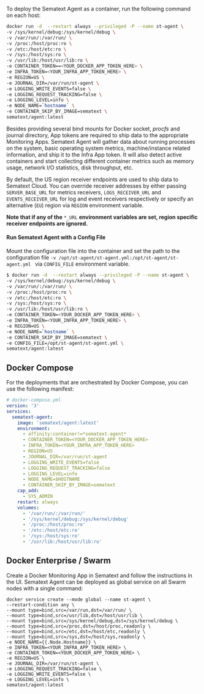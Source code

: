 To deploy the Sematext Agent as a container, run the following command on each host:

```bash
docker run -d  --restart always --privileged -P --name st-agent \
-v /sys/kernel/debug:/sys/kernel/debug \
-v /var/run/:/var/run/ \
-v /proc:/host/proc:ro \
-v /etc:/host/etc:ro \
-v /sys:/host/sys:ro \
-v /usr/lib:/host/usr/lib:ro \
-e CONTAINER_TOKEN==<YOUR_DOCKER_APP_TOKEN_HERE> \
-e INFRA_TOKEN=<YOUR_INFRA_APP_TOKEN_HERE> \
-e REGION=US \
-e JOURNAL_DIR=/var/run/st-agent \
-e LOGGING_WRITE_EVENTS=false \
-e LOGGING_REQUEST_TRACKING=false \
-e LOGGING_LEVEL=info \
-e NODE_NAME=`hostname` \
-e CONTAINER_SKIP_BY_IMAGE=sematext \
sematext/agent:latest
```

Besides providing several bind mounts for Docker socket, _procfs_ and journal directory, App tokens are required to ship data to the appropriate Monitoring Apps. Sematext Agent will gather data about running processes on the system, basic operating system metrics, machine/instance related information, and ship it to the Infra App token. It will also detect active containers and start collecting different container metrics such as memory usage, network I/O statistics, disk throughput, etc.

By default, the US region receiver endpoints are used to ship data to Sematext Cloud. You can override receiver addresses by either passing `SERVER_BASE_URL` for metrics receivers, `LOGS_RECEIVER_URL` and `EVENTS_RECEIVER_URL` for log and event receivers respectively or specify an alternative (`EU`) region via `REGION` environment variable.

**Note that if any of the** `*_URL` **environment variables are set, region specific receiver endpoints are ignored.**

#### Run Sematext Agent with a Config File

Mount the configuration file into the container and set the path to the configuration file ```-v /opt/st-agent/st-agent.yml:/opt/st-agent/st-agent.yml ``` via `CONFIG_FILE` environment variable.

```bash
$ docker run -d  --restart always --privileged -P --name st-agent \
-v /sys/kernel/debug:/sys/kernel/debug \
-v /var/run/:/var/run/ \
-v /proc:/host/proc:ro \
-v /etc:/host/etc:ro \
-v /sys:/host/sys:ro \
-v /usr/lib:/host/usr/lib:ro \
-e CONTAINER_TOKEN=<YOUR_DOCKER_APP_TOKEN_HERE> \
-e INFRA_TOKEN=<YOUR_INFRA_APP_TOKEN_HERE> \
-e REGION=US \
-e NODE_NAME=`hostname` \
-e CONTAINER_SKIP_BY_IMAGE=sematext \
-e CONFIG_FILE=/opt/st-agent/st-agent.yml \
sematext/agent:latest
```

## Docker Compose
For the deployments that are orchestrated by Docker Compose, you can use the following manifest:

```yaml
# docker-compose.yml
version: '3'
services:
  sematext-agent:
    image: 'sematext/agent:latest'
    environment:
      - affinity:container!=*sematext-agent*
      - CONTAINER_TOKEN=<YOUR_DOCKER_APP_TOKEN_HERE>
      - INFRA_TOKEN=<YOUR_INFRA_APP_TOKEN_HERE>
      - REGION=US
      - JOURNAL_DIR=/var/run/st-agent
      - LOGGING_WRITE_EVENTS=false
      - LOGGING_REQUEST_TRACKING=false
      - LOGGING_LEVEL=info
      - NODE_NAME=$HOSTNAME
      - CONTAINER_SKIP_BY_IMAGE=sematext
    cap_add:
      - SYS_ADMIN
    restart: always
    volumes:
      - '/var/run/:/var/run/'
      - '/sys/kernel/debug:/sys/kernel/debug'
      - '/proc:/host/proc:ro'
      - '/etc:/host/etc:ro'
      - '/sys:/host/sys:ro'
      - '/usr/lib:/host/usr/lib:ro'
```

## Docker Enterprise / Swarm

Create a Docker Monitoring App in Sematext and follow the instructions in the UI.
Sematext Agent can be deployed as global service on all Swarm nodes with a single command:

```
docker service create --mode global --name st-agent \
--restart-condition any \
--mount type=bind,src=/var/run,dst=/var/run/ \
--mount type=bind,src=/usr/lib,dst=/host/usr/lib \
--mount type=bind,src=/sys/kernel/debug,dst=/sys/kernel/debug \
--mount type=bind,src=/proc,dst=/host/proc,readonly \
--mount type=bind,src=/etc,dst=/host/etc,readonly \
--mount type=bind,src=/sys,dst=/host/sys,readonly \
-e NODE_NAME={{.Node.Hostname}} \
-e INFRA_TOKEN=<YOUR_INFRA_APP_TOKEN_HERE> \
-e CONTAINER_TOKEN=<YOUR_DOCKER_APP_TOKEN_HERE> \
-e REGION=US \
-e JOURNAL_DIR=/var/run/st-agent \
-e LOGGING_REQUEST_TRACKING=false \
-e LOGGING_WRITE_EVENTS=false \
-e LOGGING_LEVEL=info \
sematext/agent:latest
```
